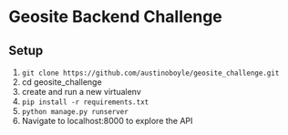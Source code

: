 # Geosite Backend Challenge

## Setup

1. `git clone https://github.com/austinoboyle/geosite_challenge.git`
2. cd geosite_challenge
3. create and run a new virtualenv
4. `pip install -r requirements.txt`
5. `python manage.py runserver`
6. Navigate to localhost:8000 to explore the API


